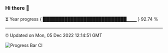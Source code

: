 ### Hi there 👋

⏳ Year progress { ███████████████████████████▁▁▁ } 92.74 %

---

⏰ Updated on Mon, 05 Dec 2022 12:14:51 GMT

![Progress Bar CI](https://github.com/Shyam-Makwana/GitHub-Actions-Demo/workflows/Progress%20Bar%20CI/badge.svg)
